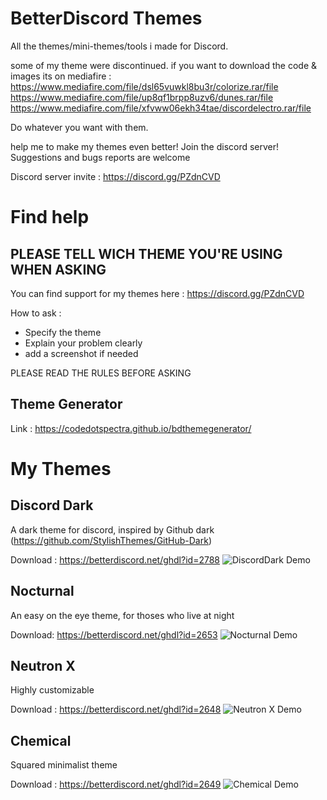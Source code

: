 # BetterDiscord Themes

All the themes/mini-themes/tools i made for Discord.

some of my theme were discontinued.
if you want to download the code & images its on mediafire :
https://www.mediafire.com/file/dsl65vuwkl8bu3r/colorize.rar/file
https://www.mediafire.com/file/up8qf1brpp8uzv6/dunes.rar/file
https://www.mediafire.com/file/xfvww06ekh34tae/discordelectro.rar/file

Do whatever you want with them.


help me to make my themes even better! Join the discord server!
Suggestions and bugs reports are welcome

Discord server invite : https://discord.gg/PZdnCVD

# Find help
## PLEASE TELL WICH THEME YOU'RE USING WHEN ASKING
You can find support for my themes here : https://discord.gg/PZdnCVD

How to ask :

* Specify the theme
* Explain your problem clearly
* add a screenshot if needed

PLEASE READ THE RULES BEFORE ASKING

## Theme Generator

Link : https://codedotspectra.github.io/bdthemegenerator/

# My Themes

## Discord Dark
A dark theme for discord, inspired by Github dark (https://github.com/StylishThemes/GitHub-Dark)

Download : https://betterdiscord.net/ghdl?id=2788
![DiscordDark Demo](https://i.imgur.com/8kFbvFy.jpg)

## Nocturnal
An easy on the eye theme, for thoses who live at night

Download: https://betterdiscord.net/ghdl?id=2653
![Nocturnal Demo](https://i.imgur.com/cybNOBe.jpg)

## Neutron X
Highly customizable

Download : https://betterdiscord.net/ghdl?id=2648
![Neutron X Demo](https://i.imgur.com/LNtTeZi.jpg)

## Chemical
Squared minimalist theme

Download : https://betterdiscord.net/ghdl?id=2649
![Chemical Demo](https://i.imgur.com/hew7Wel.jpg)
